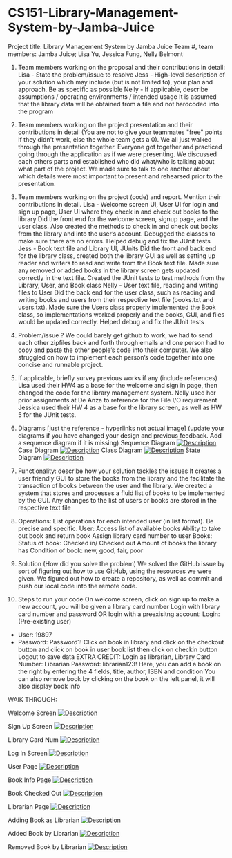 # CS151-Library-Management-System-by-Jamba-Juice

Project title: Library Management System by Jamba Juice Team #, team members:
Jamba Juice; Lisa Yu, Jessica Fung, Nelly Belmont
1. Team members working on the proposal and their contributions in detail:
Lisa -  State the problem/issue to resolve
Jess - High-level description of your solution which may include (but is not limited to), your plan and approach. Be as specific as possible
Nelly -  If applicable, describe assumptions / operating environments / intended usage It is assumed that the library data will be obtained from a file and not hardcoded into the program


2. Team members working on the project presentation and their contributions in detail (You are not to give your teammates "free" points if they didn't work, else the whole team gets a 0).
We all just walked through the presentation together. Everyone got together and practiced going through the application as if we were presenting. We discussed each others parts and established who did what/who is talking about what part of the project. We made sure to talk to one another about which details were most important to present and rehearsed prior to the presentation.


3. Team members working on the project (code) and report. Mention their contributions in detail.
Lisa - Welcome screen UI, User UI for login and sign up page, User UI where they check in and check out books to the library
Did the front end for the welcome screen, signup page, and the user class. Also created the methods to check in and check out books from the library and into the user’s account. Debugged the classes to make sure there are no errors. Helped debug and fix the JUnit tests
Jess - Book text file and Library UI, JUnits
Did the front and back end for the library class, created both the library GUI as well as setting up reader and writers to read and write from the Book text file. Made sure any removed or added books in the library screen gets updated correctly in the text file. Created the JUnit tests to test methods from the Library, User, and Book class
Nelly - User text file, reading and writing files to User
Did the back end for the user class, such as reading and writing books and users from their respective text file (books.txt and users.txt). Made sure the Users class properly implemented the Book class, so implementations worked properly and the books, GUI, and files would be updated correctly. Helped debug and fix the JUnit tests


4. Problem/issue ?
We could barely get github to work, we had to send each other zipfiles back and forth through emails and one person had to copy and paste the other people’s code into their computer. We also struggled on how to implement each person’s code together into one concise and runnable project.


5. If applicable, briefly survey previous works if any (include references)
Lisa used their HW4 as a base for the welcome and sign in page, then changed the code for the library management system.
Nelly used her prior assignments at De Anza to reference for the File I/O requirement
Jessica used their HW 4 as a base for the library screen, as well as HW 5 for the JUnit tests.


6. Diagrams [just the reference - hyperlinks not actual image] (update your diagrams if you have changed your design and previous feedback. Add a sequence diagram if it is missing)
Sequence Diagram
<a href="SequenceDiagram"><img src="Lisa - SequenceDiagram.png" alt="Description"></a>
Case Diagram
<a href="CaseDigram"><img src="Lisa - CaseDigram.png" alt="Description"></a>
Class Diagram
<a href="ClassDiagram"><img src="Nelly-ClassDiagram.jpg" alt="Description"></a>
State Diagram
<a href="StateDiagram"><img src="Jessica - State Diagram.png" alt="Description"></a>

7. Functionality: describe how your solution tackles the issues
It creates a user friendly GUI to store the books from the library and the facilitate the transaction of books between the user and the library.
We created a system that stores and processes a fluid list of books to be implemented by the GUI.
Any changes to the list of users or books are stored in the respective text file
8. Operations: List operations for each intended user (in list format).  Be precise and specific.
	User:
Access list of available books
Ability to take out book and return book
Assign library card number to user
	Books:
Status of book: Checked in/ Checked out
Amount of books the library has
Condition of book: new, good, fair, poor


9. Solution (How did you solve the problem)
We solved the GitHub issue by sort of figuring out how to use GitHub, using the resources we were given.
We figured out how to create a repository, as well as commit and push our local code into the remote code.
10. Steps to run your code
On welcome screen, click on sign up to make a new account, you will be given a library card number
Login with library card number and password
OR login with a preexisitng account:
Login:
(Pre-existing user)
- User: 19897
- Password: Password1!
Click on book in library and click on the checkout button and click on book in user book list then click on checkin button
Logout to save data
EXTRA CREDIT: Login as librarian,
Library Card Number: Librarian
Password: librarian123!
Here, you can add a book on the right by entering the 4 fields, title, author, ISBN and condition
You can also remove book by clicking on the book on the left panel, it will also display book info




WAlK THROUGH:

Welcome Screen
<a href="WelcomeScreen"><img src="WelcomeScreen.png" alt="Description"></a>

Sign Up Screen
<a href="SignUpScreen"><img src="SignUpPage.png" alt="Description"></a>

Library Card Num
<a href="LibrarianCardNum"><img src="LibraryCardNum.png" alt="Description"></a>

Log In Screen
<a href="LogInPage"><img src="LoginPage.png" alt="Description"></a>

User Page
<a href="UserPage"><img src="UserPage.png" alt="Description"></a>

Book Info Page
<a href="BookInfoPage"><img src="BookInfoPage.png" alt="Description"></a>

Book Checked Out
<a href="BookCheckedOut"><img src="BookCheckedOut.png" alt="Description"></a>

Librarian Page
<a href="Librarian"><img src="BookCheckedOut.png" alt="Description"></a>

Adding Book as Librarian
<a href="AddingBook"><img src="AddingBook.png" alt="Description"></a>

Added Book by Librarian
<a href="BookAdded"><img src="BookAdded.png" alt="Description"></a>

Removed Book by Librarian
<a href="BooksRemoved"><img src="RemovedBooks.png" alt="Description"></a>








